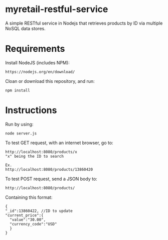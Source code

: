 # myretail-restful-service
A simple RESTful service in Nodejs that retrieves products by ID via multiple NoSQL data stores.

# Requirements
Install NodeJS (includes NPM):
```
https://nodejs.org/en/download/
```
Cloan or download this repository, and run:
```
npm install
```

# Instructions
Run by using:
```
node server.js
```

To test GET request, with an internet browser, go to:
```
http://localhost:8080/products/x
"x" being the ID to search

Ex.
http://localhost:8080/products/13860420
```

To test POST request, send a JSON body to:
```
http://localhost:8080/products/
```
Containing this format:
```
{
"_id":13860422, //ID to update
"current_price":{
  "value":"30.00",
  "currency_code":"USD"
  }
}
```
